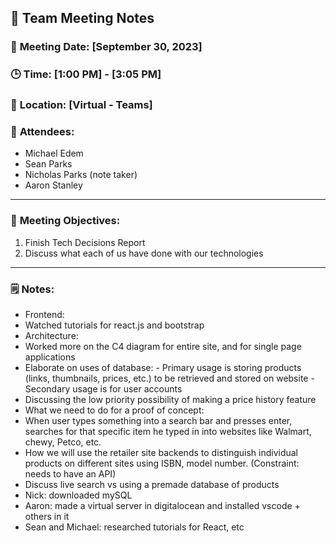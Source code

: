 ## 📝 **Team Meeting Notes**

### 📅 **Meeting Date**: [September 30, 2023]

### 🕒 **Time**: [1:00 PM] - [3:05 PM]

### 📍 **Location**: [Virtual - Teams]

### 📣 **Attendees**:
- Michael Edem
- Sean Parks
- Nicholas Parks (note taker)
- Aaron Stanley

---

### 🎯 **Meeting Objectives**:
1. Finish Tech Decisions Report
2. Discuss what each of us have done with our technologies

---

### 🗒️ **Notes**:
-	Frontend:
   -	Watched tutorials for react.js and bootstrap
-	Architecture:
   -	Worked more on the C4 diagram for entire site, and for single page applications
   -	Elaborate on uses of database: 
      -	Primary usage is storing products (links, thumbnails, prices, etc.) to be retrieved and stored on website
      -	Secondary usage is for user accounts
-	Discussing the low priority possibility of making a price history feature
-	What we need to do for a proof of concept:
   -	When user types something into a search bar and presses enter, searches for that specific item he typed in into websites like Walmart, chewy, Petco, etc.
-	How we will use the retailer site backends to distinguish individual products on different sites using ISBN, model number. (Constraint: needs to have an API)
-	Discuss live search vs using a premade database of products
-	Nick: downloaded mySQL 
-	Aaron: made a virtual server in digitalocean and installed vscode + others in it
-	Sean and Michael: researched tutorials for React, etc
